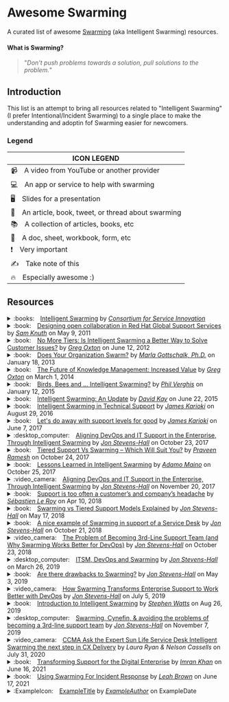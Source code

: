 # Awesome Swarming

A curated list of awesome [Swarming](https://www.serviceinnovation.org/intelligent-swarming/) (aka Intelligent Swarming) resources.

#### What is Swarming?
> "*Don't push problems towards a solution, pull solutions to the problem.*"

Introduction
------------

This list is an attempt to bring all resources related to "Intelligent Swarming" (I prefer Intentional/Incident Swarming) to a single place to make the understanding and adoptin fof Swarming easier for newcomers.

### Legend

| ICON LEGEND
| ---
| :video_camera: A video from YouTube or another provider
| :computer: An app or service to help with swarming
| :desktop_computer: Slides for a presentation
| :book: An article, book, tweet, or thread about swarming
| :books: A collection of articles, books, etc
| :memo: A doc, sheet, workbook, form, etc
| :exclamation: Very important
| :writing_hand: Take note of this
| :fire: Especially awesome :)

Resources
---------

<details>
  <summary>:books: <a href="https://www.serviceinnovation.org/intelligent-swarming/">Intelligent Swarming</a> by <a href="https://www.serviceinnovation.org/"><i>Consortium for Service Innovation</i></a></summary>
  
  ## CSI: Intelligent Swarming
  
  <table>
  <tr></tr>
  <tr>
    <th>Title</th>
    <td>Intelligent Swarming</td>
  </tr>
  <tr></tr>
  <tr>
    <th>Author</th>
    <td>Consoritum for Service Innovation</td>
  </tr>
  <tr></tr>
  <tr>
    <th>Date</th>
    <td>N/A</td>
  </tr>
  <tr></tr>
  <tr>
    <th>Link</th>
    <td>https://www.serviceinnovation.org/intelligent-swarming/</td>
  </tr>
  </table>
  
  CSI produce the most original content on Intelligent Swarming and is the de facto standard for understanding and implementing it at an organization.
  
  > "*Sometimes called collaboration on steroids, the Intelligent Swarming methodology is a new way to align resources to work. It involves removing the tiers of support and, when appropriate, calling on the collective expertise of a “swarm” of analysts.  Our initial experience with Intelligent Swarming is exceeding expectations in terms of improvement in operational efficiencies, employee engagement, and customer satisfaction and loyalty, and it brings with it a host of questions around practices and measurements.*" - Excerpt
  
  ---
</details>

<details>
  <summary>:book: <a href="https://www.managementexchange.com/story/designing-open-collab">Designing open collaboration in Red Hat Global Support Services</a> by <a href="https://twitter.com/samfw"><i>Sam Knuth</i></a> on May 9, 2011</summary>
  
  ## Designing open collaboration in Red Hat Global Support Services
  
  <table>
  <tr></tr>
  <tr>
    <th>Title</th>
    <td>Designing open collaboration in Red Hat Global Support Services</td>
  </tr>
  <tr></tr>
  <tr>
    <th>Author</th>
    <td>Sam Knuth</td>
  </tr>
  <tr></tr>
  <tr>
    <th>Date</th>
    <td>May 9, 2011</td>
  </tr>
  <tr></tr>
  <tr>
    <th>Link</th>
    <td>https://www.managementexchange.com/story/designing-open-collab</td>
  </tr>
  </table>
  
  > "*This is the story of how we changed the way we solve customer problems in Red Hat Global Support Services from the traditional “escalation model” to a new collaborative model based on a concept we call “intelligent swarming”. Since we couldn’t find anyone who had done this before, and there was no script to follow, this is also the story of how we used open collaboration and design thinking to develop the process itself.*"
  
  ---
</details>

<details>
  <summary>:book: <a href="https://www.thinkhdi.com/library/supportworld/2012/no-more-tiers.aspx">No More Tiers: Is Intelligent Swarming a Better Way to Solve Customer Issues?</a> by <a href="https://www.thekcsacademy.net/author/goxton/"><i>Greg Oxton</i></a> on June 12, 2012</summary>
  
  ## No More Tiers: Is Intelligent Swarming a Better Way to Solve Customer Issues?
  
  <table>
  <tr></tr>
  <tr>
    <th>Title</th>
    <td>No More Tiers: Is Intelligent Swarming a Better Way to Solve Customer Issues?</td>
  </tr>
  <tr></tr>
  <tr>
    <th>Author</th>
    <td>Greg Oxton</td>
  </tr>
  <tr></tr>
  <tr>
    <th>Date</th>
    <td>June 12, 2012</td>
  </tr>
  <tr></tr>
  <tr>
    <th>Link</th>
    <td>https://www.thinkhdi.com/library/supportworld/2012/no-more-tiers.aspx</td>
  </tr>
  </table>
  
  > "*Intelligent swarming is a dramatically different way to organize the support organization, challenging thirty years of accepted practice and structure in support. However, the early adopters of this model are seeing improvements in all key operational measures of support, including productivity, time to resolve, employee growth, and customer satisfaction. And while it is not appropriate for all support environments, swarming is most effective when solving new, complex problems. The goal is to get the right people working on new issues, together, and as quickly as possible. Intelligent swarming facilitates the collaboration already happening between support agents and leads to faster and more creative resolutions.*"
  >
  > "*Let’s examine what is driving this change, how it works, where it applies, and why it can be a more efficient and effective way to deliver support.*"
  
  ---
</details>

<details>
  <summary>:book: <a href="https://www.linkedin.com/pulse/20130118143727-128811924-does-your-organization-swarm/">Does Your Organization Swarm?</a> by <a href="https://www.linkedin.com/in/marlagottschalk/"><i>Marla Gottschalk, Ph.D.</i></a> on January 18, 2013</summary>
  
  ## Does Your Organization Swarm?
  
  <table>
  <tr></tr>
  <tr>
    <th>Title</th>
    <td>Does Your Organization Swarm?</td>
  </tr>
  <tr></tr>
  <tr>
    <th>Author</th>
    <td>Marla Gottschalk, Ph.D.</td>
  </tr>
  <tr></tr>
  <tr>
    <th>Date</th>
    <td>January 18, 2013</td>
  </tr>
  <tr></tr>
  <tr>
    <th>Link</th>
    <td>https://www.linkedin.com/pulse/20130118143727-128811924-does-your-organization-swarm/</td>
  </tr>
  </table>
  
  > "*Developing an ability to swarm is just as much an orientation toward the work itself — as it is a problem solving technique. Swarming would require needed talent and skills to flow quickly toward projects, as it capitalizes upon an agile culture and a fluid talent stream. This requires a modern view of organizational boundaries and talent utilization. There are challenges to swarming — and the process may not prove appropriate for all organizations. However, it may be an interesting option to consider.*"
  
  ---
</details>

<details>
  <summary>:book: <a href="https://www.thinkhdi.com/library/supportworld/2014/future-knowledge-mgmt">The Future of Knowledge Management: Increased Value</a> by <a href="https://www.thekcsacademy.net/author/goxton/"><i>Greg Oxton</i></a> on March 1, 2014</summary>
  
  ## The Future of Knowledge Management: Increased Value
  
  <table>
  <tr></tr>
  <tr>
    <th>Title</th>
    <td>The Future of Knowledge Management: Increased Value</td>
  </tr>
  <tr></tr>
  <tr>
    <th>Author</th>
    <td>Greg Oxton</td>
  </tr>
  <tr></tr>
  <tr>
    <th>Date</th>
    <td>March 1, 2014</td>
  </tr>
  <tr></tr>
  <tr>
    <th>Link</th>
    <td>https://www.thinkhdi.com/library/supportworld/2014/future-knowledge-mgmt</td>
  </tr>
  </table>
  
  > "*Intelligent swarming entails restructuring the support organization by doing away with support tiers and replacing escalations and inefficient hand-offs with collaboration. The goal is to get the person who’s most likely to be able to solve an issue working on it at the first touch, whether that person’s a specialist or a generalist. A generalist may even collaborate with a specialist to resolve an issue.*"
  >
  > "*Early adopters of the intelligent swarming model have seen dramatic improvements in skills development, employee morale, and operational efficiency. Most importantly, their customers love it! These organizations have also found that not all incidents require collaboration between multiple support professionals; only 20–35 percent of the incidents closed in these environments require collaboration.*"
  
  ---
</details>

<details>
  <summary>:book: <a href="https://www.linkedin.com/pulse/birds-bees-intelligent-swarming-phil-verghis/">Birds, Bees and ... Intelligent Swarming?</a> by <a href="https://www.linkedin.com/in/philverghis/"><i>Phil Verghis</i></a> on January 12, 2015</summary>
  
  ## Birds, Bees and ... Intelligent Swarming?
  
  <table>
  <tr></tr>
  <tr>
    <th>Title</th>
    <td>Birds, Bees and ... Intelligent Swarming?</td>
  </tr>
  <tr></tr>
  <tr>
    <th>Author</th>
    <td>Phil Verghis</td>
  </tr>
  <tr></tr>
  <tr>
    <th>Date</th>
    <td>January 12, 2015 (slight updates Jan 2019)</td>
  </tr>
  <tr></tr>
  <tr>
    <th>Link</th>
    <td>https://www.linkedin.com/pulse/birds-bees-intelligent-swarming-phil-verghis/</td>
  </tr>
  </table>
  
  > "*In an intelligent swarming model, your silos are broken down and customer-facing teams are comprised of empowered, collaborative expert generalists. They understand the context of the customer and the business context of the organization they are part of, and they use their collective wisdom to work on resolving issues - with a 'one touch' model. There are no 'escalations' - just requests for help where people who have the context and ability to assist do assist -- regardless of 'level' or hierarchy.*"
  
  ---
</details>

<details>
  <summary>:book: <a href="https://www.dbkay.com/intelligent-swarming/intelligent-swarming-an-update">Intelligent Swarming: An Update</a> by <a href="https://www.dbkay.com/author/dbkay"><i>David Kay</i></a> on June 22, 2015</summary>
  
  ## Intelligent Swarming: An Update
  
  <table>
  <tr></tr>
  <tr>
    <th>Title</th>
    <td>Intelligent Swarming: An Update</td>
  </tr>
  <tr></tr>
  <tr>
    <th>Author</th>
    <td>David Kay</td>
  </tr>
  <tr></tr>
  <tr>
    <th>Date</th>
    <td>June 22, 2015</td>
  </tr>
  <tr></tr>
  <tr>
    <th>Link</th>
    <td>https://www.dbkay.com/intelligent-swarming/intelligent-swarming-an-update</td>
  </tr>
  </table>
  
  > "*First, let me back up and define intelligent swarming. It’s a way of doing support that replaces tiers (or levels) and escalations with a flat organization arranged into skill groups. The case owner owns the case to resolution (a practice sometimes called “touch and hold.”) If the case owner needs help, he or she can request it. Or, if someone else thinks they have the right skills to help, they volunteer to help. Laid out that way, it’s a pretty simple idea, but one with profound implications.*"
  >
  > "*Here’s what I learned...*"
  
  ---
</details>

<details>
  <summary>:book: <a href="https://www.linkedin.com/pulse/intelligent-swarming-technical-support-james-karioki/">Intelligent Swarming in Technical Support</a> by <a href="https://www.linkedin.com/in/jskarioki/"><i>James Karioki</i></a> on August 29, 2016</summary>
  
  ## Intelligent Swarming in Technical Support
  
  <table>
  <tr></tr>
  <tr>
    <th>Title</th>
    <td>Intelligent Swarming in Technical Support</td>
  </tr>
  <tr></tr>
  <tr>
    <th>Author</th>
    <td>James Karioki</td>
  </tr>
  <tr></tr>
  <tr>
    <th>Date</th>
    <td>August 29, 2016</td>
  </tr>
  <tr></tr>
  <tr>
    <th>Link</th>
    <td>https://www.linkedin.com/pulse/intelligent-swarming-technical-support-james-karioki/</td>
  </tr>
  </table>
  
  > "*Intelligent swarming is about getting the best analysts to solve the issue working on the issue as quickly as possible. The goal is to engage the most appropriate or relevant skills on a problem, solve the problem as fast as possible and transfer knowledge expeditiously.*"
  
  ---
</details>

<details>
  <summary>:book: <a href="https://www.linkedin.com/pulse/lets-do-away-support-levels-good-james-karioki/">Let's do away with support levels for good</a> by <a href="https://www.linkedin.com/in/jskarioki/"><i>James Karioki</i></a> on June 7, 2017</summary>
  
  ## Let's do away with support levels for good
  
  <table>
  <tr></tr>
  <tr>
    <th>Title</th>
    <td>Let's do away with support levels for good</td>
  </tr>
  <tr></tr>
  <tr>
    <th>Author</th>
    <td>James Karioki</td>
  </tr>
  <tr></tr>
  <tr>
    <th>Date</th>
    <td>June 7, 2017</td>
  </tr>
  <tr></tr>
  <tr>
    <th>Link</th>
    <td>https://www.linkedin.com/pulse/lets-do-away-support-levels-good-james-karioki/</td>
  </tr>
  </table>
  
  > "*Customers typically need answers fast. They do not want to explain the problem all over again and they do not want steps that have already been tried unsuccessfully before to be tried again. The solution is to ensure that such problems are solved by collaboration instead of escalation. By working closely with other experts and ensuring updates are shared with the customer by the expert and in the presence of the other team members, firstly, the problem gets solved quickly. Secondly, the other team members gain knowledge, which they can then utilize the next time a similar problem occurs.*"
  
  ---
</details>

<details>
  <summary>:desktop_computer: <a href="https://www.slideshare.net/JonHall7/devopsdays-edinburgh-2017-ignite-talk-swarming">Aligning DevOps and IT Support in the Enterprise, Through Intelligent Swarming</a> by <a href="https://twitter.com/JonStevensHall"><i>Jon Stevens-Hall</i></a> on October 23, 2017</summary>
  
  ## Aligning DevOps and IT Support in the Enterprise, Through Intelligent Swarming
  
  <table>
  <tr></tr>
  <tr>
    <th>Title</th>
    <td>Aligning DevOps and IT Support in the Enterprise, Through Intelligent Swarming</td>
  </tr>
  <tr></tr>
  <tr>
    <th>Author</th>
    <td>Jon Stevens-Hall</td>
  </tr>
  <tr></tr>
  <tr>
    <th>Date</th>
    <td>October 23, 2017</td>
  </tr>
  <tr></tr>
  <tr>
    <th>Link</th>
    <td>https://www.slideshare.net/JonHall7/devopsdays-edinburgh-2017-ignite-talk-swarming</td>
  </tr>
  </table>
  
  > "*As enterprises transform around software-led innovation, DevOps teams start to need to deal with customer support at scale, while IT Service Management needs to adapt to a new, fast-moving reality of increased developer autonomy and collaboration. One significant challenge is that ubiquitous multi-tiered structure of support team organisation, which, this presentation argues, is fundamentally incompatible with the DevOps philosophy. We propose its replacement with Swarming, a methodology that harnesses and enables the benefits of DevOps, while doing so on an Enterprise support scale.*"
  
  ---
</details>

<details>
  <summary>:book: <a href="https://freshservice.com/itsm/three-tier-support-vs-swarming-blog/">Tiered Support Vs Swarming – Which Will Suit You?</a> by <a href="https://freshservice.com/blog/author/praveenr/"><i>Praveen Ramesh</i></a> on October 24, 2017</summary>
  
  ## Tiered Support Vs Swarming – Which Will Suit You?
  
  <table>
  <tr></tr>
  <tr>
    <th>Title</th>
    <td>Tiered Support Vs Swarming – Which Will Suit You?</td>
  </tr>
  <tr></tr>
  <tr>
    <th>Author</th>
    <td>Praveen Ramesh</td>
  </tr>
  <tr></tr>
  <tr>
    <th>Date</th>
    <td>October 24, 2017</td>
  </tr>
  <tr></tr>
  <tr>
    <th>Link</th>
    <td>https://freshservice.com/itsm/three-tier-support-vs-swarming-blog/</td>
  </tr>
  </table>
  
  > "*With DevOps gaining momentum among leading organizations, there’s been a change in the way IT teams have worked. Of late, swarming – a new form of IT support has been in the spotlight. Experts have taken the side of this new swarming model and backed it to be ideal for IT orgs of any scale.*
  >
  > *What we aim to discuss in this blog is to compare and contrast between these two approaches on the following aspects,*
  > - *Swiftness in solving tickets*
  > - *Ease of collaboration*
  > - *Ease of implementation and adoption*
  > - *Before we delve into the comparison, it’s important that we know how the two models work.*"
  
  ---
</details>

<details>
  <summary>:book: <a href="https://www.linkedin.com/pulse/lessons-learned-intelligent-swarming-adam-maino/">Lessons Learned in Intelligent Swarming</a> by <a href="https://www.linkedin.com/in/adamomaino/"><i>Adamo Maino</i></a> on October 25, 2017</summary>
  
  ## Lessons Learned in Intelligent Swarming
  
  <table>
  <tr></tr>
  <tr>
    <th>Title</th>
    <td>Lessons Learned in Intelligent Swarming</td>
  </tr>
  <tr></tr>
  <tr>
    <th>Author</th>
    <td>Adamo Maino</td>
  </tr>
  <tr></tr>
  <tr>
    <th>Date</th>
    <td>October 25, 2017</td>
  </tr>
  <tr></tr>
  <tr>
    <th>Link</th>
    <td>https://www.linkedin.com/pulse/lessons-learned-intelligent-swarming-adam-maino/</td>
  </tr>
  </table>
  
  > "*When my Director and I first had a conversation about Intelligent Swarming it went a little like this...*"
  
  ---
</details>

<details>
  <summary>:video_camera: <a href="https://youtu.be/r_tUa4oBo4o">Aligning DevOps and IT Support in the Enterprise, Through Intelligent Swarming</a> by <a href="https://twitter.com/JonStevensHall"><i>Jon Stevens-Hall</i></a> on November 20, 2017</summary>
  
  ## Aligning DevOps and IT Support in the Enterprise, Through Intelligent Swarming
  
  <table>
  <tr></tr>
  <tr>
    <th>Title</th>
    <td>Aligning DevOps and IT Support in the Enterprise, Through Intelligent Swarming</td>
  </tr>
  <tr></tr>
  <tr>
    <th>Author</th>
    <td>Jon Stevens-Hall</td>
  </tr>
  <tr></tr>
  <tr>
    <th>Date</th>
    <td>November 20, 2017</td>
  </tr>
  <tr></tr>
  <tr>
    <th>Link</th>
    <td>https://youtu.be/r_tUa4oBo4o</td>
  </tr>
  </table>
  
  > "*As enterprises transform around software-led innovation, DevOps teams start to need to deal with customer support at scale, while IT Service Management needs to adapt to a new, fast-moving reality of increased developer autonomy and collaboration. One significant challenge is that ubiquitous multi-tiered structure of support team organisation, which, this presentation argues, is fundamentally incompatible with the DevOps philosophy. We propose its replacement with Swarming, a methodology that harnesses and enables the benefits of DevOps, while doing so on an Enterprise support scale.*"
  
  ---
</details>

<details>
  <summary>:book: <a href="https://blog.serenacapital.com/its-time-to-switch-from-basic-technical-support-to-intelligent-swarming-4ebb58768b">Support is too often a customer’s and company’s headache</a> by <a href="https://twitter.com/sebastienle_roy"><i>Sébastien Le Roy</i></a> on Apr 10, 2018</summary>
  
  ## Support is too often a customer’s and company’s headache
  
  <table>
  <tr></tr>
  <tr>
    <th>Title</th>
    <td>Support is too often a customer’s and company’s headache</td>
  </tr>
  <tr></tr>
  <tr>
    <th>Author</th>
    <td>Sébastien Le Roy</td>
  </tr>
  <tr></tr>
  <tr>
    <th>Date</th>
    <td>Apr 10, 2018</td>
  </tr>
  <tr></tr>
  <tr>
    <th>Link</th>
    <td>https://blog.serenacapital.com/its-time-to-switch-from-basic-technical-support-to-intelligent-swarming-4ebb58768b</td>
  </tr>
  </table>
  
  > "*Maintaining a good customer experience required something different. That’s why they decided to abandon the traditional support model to try a smarter and more efficient process.*
  > ...
  > *We are really glad to share with you some insights on their experience to switch from a traditional 3-level support to Intelligent Swarming, a smarter and more efficient process. Before starting, we would like to make it clear that we are talking about technical support, not generic support.*"
  
  ---
</details>

<details>
  <summary>:book: <a href="https://www.bmc.com/blogs/swarming-support-tiered-support-differences/">Swarming vs Tiered Support Models Explained</a> by <a href="https://twitter.com/JonStevensHall"><i>Jon Stevens-Hall</i></a> on May 17, 2018</summary>
  
  ## Swarming vs Tiered Support Models Explained
  
  <table>
  <tr></tr>
  <tr>
    <th>Title</th>
    <td>Swarming vs Tiered Support Models Explained</td>
  </tr>
  <tr></tr>
  <tr>
    <th>Author</th>
    <td>Jon Stevens-Hall</td>
  </tr>
  <tr></tr>
  <tr>
    <th>Date</th>
    <td>May 17, 2018</td>
  </tr>
  <tr></tr>
  <tr>
    <th>Link</th>
    <td>https://www.bmc.com/blogs/swarming-support-tiered-support-differences/</td>
  </tr>
  </table>
  
  > "*What is Swarming Support? It’s a reaction to the perceived shortcomings of a ubiquitous ITSM practice: [the tiered support model](https://www.bmc.com/blogs/support-levels-level-1-level-2-level-3/).*"
  
  ---
</details>

<details>
  <summary>:book: <a href="https://jonstevenshall.medium.com/a-nice-example-of-swarming-in-support-of-a-service-desk-7bdbe8e9890c">A nice example of Swarming in support of a Service Desk</a> by <a href="https://twitter.com/JonStevensHall"><i>Jon Stevens-Hall</i></a> on October 21, 2018</summary>
  
  ## A nice example of Swarming in support of a Service Desk
  
  <table>
  <tr></tr>
  <tr>
    <th>Title</th>
    <td>A nice example of Swarming in support of a Service Desk</td>
  </tr>
  <tr></tr>
  <tr>
    <th>Author</th>
    <td>Jon Stevens-Hall</td>
  </tr>
  <tr></tr>
  <tr>
    <th>Date</th>
    <td>October 21, 2018</td>
  </tr>
  <tr></tr>
  <tr>
    <th>Link</th>
    <td>https://jonstevenshall.medium.com/a-nice-example-of-swarming-in-support-of-a-service-desk-7bdbe8e9890c</td>
  </tr>
  </table>
  
  > "*This particular service desk has implemented an interesting type of swarming, which I had not seen before. The front-line support agents are permitted to put the customer "on hold" by asking them to wait for up to three minutes. While the conversation is paused from the point of view of the consumer, the support agent is able to join one of a set of open text chat "channels".*"
  
  ---
</details>

<details>
  <summary>:video_camera: <a href="https://youtu.be/8yGpf2QyJQs">The Problem of Becoming 3rd-Line Support Team (and Why Swarming Works Better for DevOps)</a> by <a href="https://twitter.com/JonStevensHall"><i>Jon Stevens-Hall</i></a> on October 23, 2018</summary>
  
  ## The Problem of Becoming 3rd-Line Support Team (and Why Swarming Works Better for DevOps)
  
  <table>
  <tr></tr>
  <tr>
    <th>Title</th>
    <td>The Problem of Becoming 3rd-Line Support Team (and Why Swarming Works Better for DevOps)</td>
  </tr>
  <tr></tr>
  <tr>
    <th>Author</th>
    <td>Jon Stevens-Hall</td>
  </tr>
  <tr></tr>
  <tr>
    <th>Date</th>
    <td>October 23, 2018</td>
  </tr>
  <tr></tr>
  <tr>
    <th>Link</th>
    <td>https://youtu.be/8yGpf2QyJQs</td>
  </tr>
  </table>
  
  > "*As DevOps grows in large enterprises, its practitioners often get drawn into the traditional “3 tier” support structure. Here they find queues, silos and overworked heroes. This talk describes a growing alternative, “Swarming," and explains why it is a far better fit for enterprise DevOps.*"
  
  ---
</details>

<details>
  <summary>:desktop_computer: <a href="https://www.servicedeskinstitute.com/wp-content/uploads/2019/04/Jon-Hall-Swarming-Devops-for-ITSM.pdf">ITSM, DevOps and Swarming</a> by <a href="https://twitter.com/JonStevensHall"><i>Jon Stevens-Hall</i></a> on March 26, 2019</summary>
  
  ## ITSM, DevOps and Swarming
  
  <table>
  <tr></tr>
  <tr>
    <th>Title</th>
    <td>ITSM, DevOps and Swarming</td>
  </tr>
  <tr></tr>
  <tr>
    <th>Author</th>
    <td>Jon Stevens-Hall</td>
  </tr>
  <tr></tr>
  <tr>
    <th>Date</th>
    <td>March 26, 2019</td>
  </tr>
  <tr></tr>
  <tr>
    <th>Link</th>
    <td>https://www.servicedeskinstitute.com/wp-content/uploads/2019/04/Jon-Hall-Swarming-Devops-for-ITSM.pdf</td>
  </tr>
  </table>
  
  > "*Swarming involves removing the tiers of support, and calling on the collective expertise of a "swarm" of analysts*"
  
  ---
</details>

<details>
  <summary>:book: <a href="https://medium.com/itrevolution/are-there-drawbacks-to-swarming-b42309e7541c">Are there drawbacks to Swarming?</a> by <a href="https://twitter.com/JonStevensHall"><i>Jon Stevens-Hall</i></a> on May 3, 2019</summary>
  
  ## Are there drawbacks to Swarming?
  
  <table>
  <tr></tr>
  <tr>
    <th>Title</th>
    <td>Are there drawbacks to Swarming?</td>
  </tr>
  <tr></tr>
  <tr>
    <th>Author</th>
    <td>Jon Stevens-Hall</td>
  </tr>
  <tr></tr>
  <tr>
    <th>Date</th>
    <td>May 3, 2019</td>
  </tr>
  <tr></tr>
  <tr>
    <th>Link</th>
    <td>https://medium.com/itrevolution/are-there-drawbacks-to-swarming-b42309e7541c</td>
  </tr>
  </table>
  
  > "*Where I have seen it implemented, Swarming has generally been considered a success. However, having promoted it so enthusiastically, it feels fair that I should share and explore some of the negative experiences and concerns that I have observed in, and discussed with, practitioners and advocates of Swarming.*"
  
  ---
</details>

<details>
  <summary>:video_camera: <a href="https://youtu.be/AS6DBiOM-3k">How Swarming Transforms Enterprise Support to Work Better with DevOps</a> by <a href="https://twitter.com/JonStevensHall"><i>Jon Stevens-Hall</i></a> on July 5, 2019</summary>
  
  ## How Swarming Transforms Enterprise Support to Work Better with DevOps
  
  <table>
  <tr></tr>
  <tr>
    <th>Title</th>
    <td>How Swarming Transforms Enterprise Support to Work Better with DevOps</td>
  </tr>
  <tr></tr>
  <tr>
    <th>Author</th>
    <td>Jon Stevens-Hall</td>
  </tr>
  <tr></tr>
  <tr>
    <th>Date</th>
    <td>July 5, 2019</td>
  </tr>
  <tr></tr>
  <tr>
    <th>Link</th>
    <td>https://youtu.be/AS6DBiOM-3k</td>
  </tr>
  </table>
  
  > "*This presentation explores the issues being encountered by DevOps teams as their output becomes more significant in enterprises, particularly where they are drawn into traditional support structures which often conflict with the principles of DevOps. We will discuss the ongoing emergence of Swarming as an alternative to 3-tier support structures, showing the latest examples from a diverse range of industries including software, telecommunications, and automotive.*"
  >
  > "*The presentation will show how Swarming enables smarter interaction between DevOps teams and established ITSM functions, and will show – using the Cynefin framework as an example - how Swarming enables provision of adaptive support for complex distributed systems in a way that tiered support can’t.*"

  ---
</details>

<details>
  <summary>:book: <a href="https://www.bmc.com/blogs/intelligent-swarming/">Introduction to Intelligent Swarming</a> by <a href="https://www.bmc.com/blogs/author/wattssw/"><i>Stephen Watts</i></a> on Aug 26, 2019</summary>
  
  ## Introduction to Intelligent Swarming
  
  <table>
  <tr></tr>
  <tr>
    <th>Title</th>
    <td>Introduction to Intelligent Swarming</td>
  </tr>
  <tr></tr>
  <tr>
    <th>Author</th>
    <td>Stephen Watts</td>
  </tr>
  <tr></tr>
  <tr>
    <th>Date</th>
    <td>August 26, 2019</td>
  </tr>
  <tr></tr>
  <tr>
    <th>Link</th>
    <td>https://www.bmc.com/blogs/intelligent-swarming/</td>
  </tr>
  </table>
  
  > "*Intelligent swarming is the idea that one support person will work on a trouble ticket from start to finish, without escalations. This means that the support person will seek the proper resource, working towards a resolution instead of escalating it to a higher level. This is potentially aggravating to customers who have become used to speedy resolutions. By not escalating, the person working towards the resolution “swarms” with other peers around a problem until that issue is resolved.*"
  
  ---
</details>

<details>
  <summary>:desktop_computer: <a href="https://www.slideshare.net/JonHall7/velocity19-berlin-swarming-cynefinand-avoiding-the-problems-of-becoming-a-thirdline-support-team">Swarming, Cynefin, & avoiding the problems of becoming a 3rd-line support team</a> by <a href="https://twitter.com/JonStevensHall"><i>Jon Stevens-Hall</i></a> on November 7, 2019</summary>
  
  ## Swarming, Cynefin, & avoiding the problems of becoming a 3rd-line support team
  
  <table>
  <tr></tr>
  <tr>
    <th>Title</th>
    <td>Swarming, Cynefin, & avoiding the problems of becoming a 3rd-line support team</td>
  </tr>
  <tr></tr>
  <tr>
    <th>Author</th>
    <td>Jon Stevens-Hall</td>
  </tr>
  <tr></tr>
  <tr>
    <th>Date</th>
    <td>November 7, 2019</td>
  </tr>
  <tr></tr>
  <tr>
    <th>Link</th>
    <td>https://www.slideshare.net/JonHall7/velocity19-berlin-swarming-cynefinand-avoiding-the-problems-of-becoming-a-thirdline-support-team</td>
  </tr>
  </table>
  
  > "*Discussion of Swarming and Cynefin as means to better align devops functions into enterprise support channels.*"
  
  ---
</details>

<details>
  <summary>:video_camera: <a href="https://youtu.be/3h5ME-NB0BM">CCMA Ask the Expert Sun Life Service Desk Intelligent Swarming the next step in CX Delivery</a> by <i>Laura Ryan & Nelson Cassells</i></a> on July 31, 2020</summary>
  
  ## CCMA Ask the Expert Sun Life Service Desk Intelligent Swarming the next step in CX Delivery
  
  <table>
  <tr></tr>
  <tr>
    <th>Title</th>
    <td>CCMA Ask the Expert Sun Life Service Desk Intelligent Swarming the next step in CX Delivery</td>
  </tr>
  <tr></tr>
  <tr>
    <th>Author</th>
    <td>Laura Ryan & Nelson Cassells</td>
  </tr>
  <tr></tr>
  <tr>
    <th>Date</th>
    <td>July 31, 2020</td>
  </tr>
  <tr></tr>
  <tr>
    <th>Link</th>
    <td>https://youtu.be/3h5ME-NB0BM</td>
  </tr>
  </table>
  
  > "*On this webinar Laura Ryan Associate Director of the Service Desk and Nelson Cassells Technical Support Services Senior Analyst will host a session on what Intelligent Swarming is and how the Sun Life Service Desk implemented & continued to grow Intelligent Swarming since January 2019.*
  > - *What is Intelligent Swarming?*
  > - *Benefits of Intelligent Swarming*
  > - *The growth of Intelligent Swarming during COVID-19*
  > - *Challenges of Intelligent Swarmin*
  > - *How we capture our Intelligent Swarming data*"
  
  ---
</details>

<details>
  <summary>:book: <a href="https://www.bmc.com/blogs/transforming-support-for-the-digital-enterprise/">Transforming Support for the Digital Enterprise</a> by <a href="https://www.bmc.com/blogs/author/imran_khan/"><i>Imran Khan</i></a> on June 16, 2021</summary>
  
  ## Transforming Support for the Digital Enterprise
  
  <table>
  <tr></tr>
  <tr>
    <th>Title</th>
    <td>Transforming Support for the Digital Enterprise</td>
  </tr>
  <tr></tr>
  <tr>
    <th>Author</th>
    <td>Imran Khan</td>
  </tr>
  <tr></tr>
  <tr>
    <th>Date</th>
    <td>June 16, 2021</td>
  </tr>
  <tr></tr>
  <tr>
    <th>Link</th>
    <td>https://www.bmc.com/blogs/transforming-support-for-the-digital-enterprise/</td>
  </tr>
  </table>
  
  > "*Traditional support is structured in tiers—typically Levels 1, 2, and 3. In this model, users contact the service desk, Level 1, where agents are skilled to handle routine issues, but not much more. To reach in-depth expertise, you have to wait for Levels 2 and 3, but you have to go through Level 1 first. The new SaaS model makes the most experienced and skilled agents the first point of contact for end users by leveraging three key elements:*
  > - *Dispatch swarming*
  > - *Automation*
  > - *Self-help*"
  
  ---
</details>

<details>
  <summary>:book: <a href="https://itrevolution.com/using-swarming-for-incident-response/">Using Swarming For Incident Response</a> by <a href="https://itrevolution.com/faculty/leah-brown/"><i>Leah Brown</i></a> on June 17, 2021</summary>
  
  ## Using Swarming For Incident Response
  
  <table>
  <tr></tr>
  <tr>
    <th>Title</th>
    <td>Using Swarming For Incident Response</td>
  </tr>
  <tr></tr>
  <tr>
    <th>Author</th>
    <td>Leah Brown</td>
  </tr>
  <tr></tr>
  <tr>
    <th>Date</th>
    <td>June 17, 2021</td>
  </tr>
  <tr></tr>
  <tr>
    <th>Link</th>
    <td>https://itrevolution.com/using-swarming-for-incident-response/</td>
  </tr>
  </table>
  
  > "*In the new Prepare/Respond/Review Incident Management Framework, we advise against using this tiered ticketing system and moving toward incident swarming.*
  >
  > *Swarming provides a mechanism to remove queues and handoffs for major incident handling and to quickly bring responders and dependent responders together. Incident swarming focuses accountability to drive reduction in recovery time and to share knowledge about the incident rapidly.*"
  
  ---
</details>

<details>
  <summary>:ExampleIcon: <a href="ExampleResourceLink">ExampleTitle</a> by <a href="ExampleAuthorLink"><i>ExampleAuthor</i></a> on ExampleDate</summary>
  
  ## ExampleTitle
  
  <table>
  <tr></tr>
  <tr>
    <th>Title</th>
    <td>ExampleTitle</td>
  </tr>
  <tr></tr>
  <tr>
    <th>Author</th>
    <td>ExampleAuthor</td>
  </tr>
  <tr></tr>
  <tr>
    <th>Date</th>
    <td>ExampleDate</td>
  </tr>
  <tr></tr>
  <tr>
    <th>Link</th>
    <td>ExampleResourceLink</td>
  </tr>
  </table>
  
  ExampleDescription
  
  > "*ExampleExcerpt*"
  
  ---
</details>
